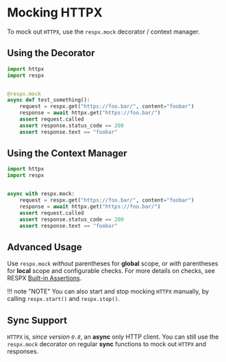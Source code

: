 # Mocking HTTPX

To mock out `HTTPX`, use the `respx.mock` decorator / context manager.


## Using the Decorator

``` python
import httpx
import respx


@respx.mock
async def test_something():
    request = respx.get("https://foo.bar/", content="foobar")
    response = await httpx.get("https://foo.bar/")
    assert request.called
    assert response.status_code == 200
    assert response.text == "foobar"
```


## Using the Context Manager

``` python
import httpx
import respx


async with respx.mock:
    request = respx.get("https://foo.bar/", content="foobar")
    response = await httpx.get("https://foo.bar/")
    assert request.called
    assert response.status_code == 200
    assert response.text == "foobar"
```

## Advanced Usage

Use `respx.mock` *without* parentheses for **global** scope, or *with* parentheses for **local** scope and configurable checks.
For more details on checks, see RESPX [Built-in Assertions](api.md#built-in-assertions).

!!! note "NOTE"
    You can also start and stop mocking `HTTPX` manually, by calling `respx.start()` and `respx.stop()`.


## Sync Support

`HTTPX` is, *since version `0.8`*, an **async** only HTTP client.
You can still use the `respx.mock` decorator on regular **sync** functions to mock out `HTTPX` and responses.
